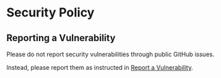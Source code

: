 # Security Policy

## Reporting a Vulnerability

Please do not report security vulnerabilities through public GitHub issues.

Instead, please report them as instructed in [Report a Vulnerability](https://jfrog.com/trust/report-vulnerability/).
